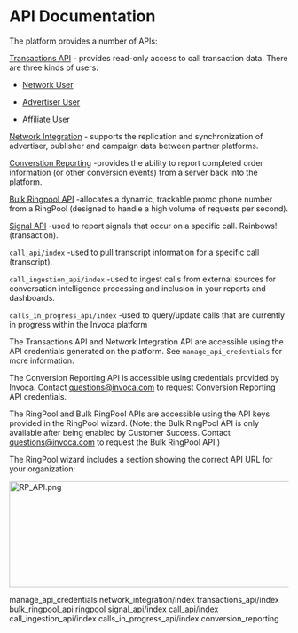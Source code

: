 API Documentation
=================

The platform provides a number of APIs:

[Transactions API](./transactions_api/index.md) - provides read-only access to call transaction data. There are three kinds of users:

* [Network User](./transactions_api/network_user.md)

* [Advertiser User](./transactions_api/adveriser_user.md)

* [Affiliate User](./transactions_api/affiliate_user.md)

[Network Integration](./network_integration/index.md) - supports the replication and synchronization of advertiser, publisher and campaign data between partner platforms.

[Converstion Reporting](./conversion_reporting/index.md) -provides the ability to report completed order
information (or other conversion events) from a server back into the
platform.

[Bulk Ringpool API](./bulk_ringpool_api.md) -allocates a dynamic, trackable promo phone number
from a RingPool (designed to handle a high volume of requests per
second).

[Signal API](./signal_api/index.md) -used to report signals that occur on a specific call. Rainbows!
(transaction).

`call_api/index` -used to pull transcript information for a specific
call (transcript).

`call_ingestion_api/index` -used to ingest calls from external sources
for conversation intelligence processing and inclusion in your reports
and dashboards.

`calls_in_progress_api/index` -used to query/update calls that are
currently in progress within the Invoca platform

The Transactions API and Network Integration API are accessible using
the API credentials generated on the platform. See
`manage_api_credentials` for more information.

The Conversion Reporting API is accessible using credentials provided by
Invoca. Contact <questions@invoca.com> to request Conversion Reporting
API credentials.

The RingPool and Bulk RingPool APIs are accessible using the API keys
provided in the RingPool wizard. (Note: the Bulk RingPool API is only
available after being enabled by Customer Success. Contact
<questions@invoca.com> to request the Bulk RingPool API.)

The RingPool wizard includes a section showing the correct API URL for
your organization:

<img src="https://lh6.googleusercontent.com/bPAQy29TdQ_Pljxyv5gh520cLnWHWNWUXyU8_GrN52yLNOdkKlWZPzFLCOKgdE-IejM3XDdJGZyJtQ8EMprqwUSImYfuffWuXMGQAYAFzEbMOxt7Ggtp59Q96AOf6a3BeQ"  class="info-img" width="544px;" height="191px;" style="border-style: none;" alt="RP_API.png" />

manage\_api\_credentials network\_integration/index
transactions\_api/index bulk\_ringpool\_api ringpool signal\_api/index
call\_api/index call\_ingestion\_api/index
calls\_in\_progress\_api/index conversion\_reporting
